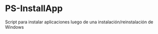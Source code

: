 # PS-InstallApp
Script para instalar aplicaciones luego de una instalación/reinstalación de Windows
